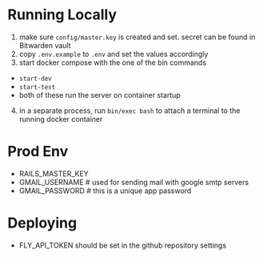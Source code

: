 # Running Locally
1. make sure `config/master.key` is created and set. secret can be found in Bitwarden vault
2. copy `.env.example` to `.env` and set the values accordingly
3. start docker compose with the one of the bin commands 
  - `start-dev`
  - `start-test`
  - both of these run the server on container startup
4. in a separate process, run `bin/exec bash` to attach a terminal to the running docker container

# Prod Env 
- RAILS_MASTER_KEY
- GMAIL_USERNAME # used for sending mail with google smtp servers
- GMAIL_PASSWORD # this is a unique app password

# Deploying
- FLY_API_TOKEN should be set in the github repository settings

